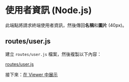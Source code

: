 # 使用者資訊 (Node.js)

此端點將請求終端使用者資訊，然後傳回**名稱**和**圖片** (40px)。

## routes/user.js

建立 `routes/user.js` 檔案，然後複製以下內容：

[routes/user.js](_snippets/viewhubmodels/node/routes/user.js ':include :type=code javascript')

接下來：[在 Viewer 中展示](/zh-TW/viewer/3legged/readme)